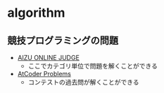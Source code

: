 # algorithm

## 競技プログラミングの問題
* [AIZU ONLINE JUDGE](https://onlinejudge.u-aizu.ac.jp/challenges/search/categories)
  * ここでカテゴリ単位で問題を解くことができる
* [AtCoder Problems](https://kenkoooo.com/atcoder/#/table/)
  * コンテストの過去問が解くことができる
